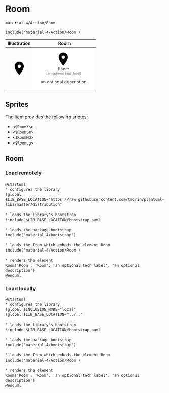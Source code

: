 # Room


```text
material-4/Action/Room
```

```text
include('material-4/Action/Room')
```



| Illustration | Room |
| :---: | :---: |
| ![illustration for Illustration](../../material-4/Action/Room.png) | ![illustration for Room](../../material-4/Action/Room.Local.png) |



## Sprites
The item provides the following sriptes:

- `<$RoomXs>`
- `<$RoomSm>`
- `<$RoomMd>`
- `<$RoomLg>`





## Room

### Load remotely
```plantuml
@startuml
' configures the library
!global $LIB_BASE_LOCATION="https://raw.githubusercontent.com/tmorin/plantuml-libs/master/distribution"

' loads the library's bootstrap
!include $LIB_BASE_LOCATION/bootstrap.puml

' loads the package bootstrap
include('material-4/bootstrap')

' loads the Item which embeds the element Room
include('material-4/Action/Room')

' renders the element
Room('Room', 'Room', 'an optional tech label', 'an optional description')
@enduml
```

### Load locally
```plantuml
@startuml
' configures the library
!global $INCLUSION_MODE="local"
!global $LIB_BASE_LOCATION="../.."

' loads the library's bootstrap
!include $LIB_BASE_LOCATION/bootstrap.puml

' loads the package bootstrap
include('material-4/bootstrap')

' loads the Item which embeds the element Room
include('material-4/Action/Room')

' renders the element
Room('Room', 'Room', 'an optional tech label', 'an optional description')
@enduml
```

